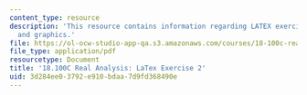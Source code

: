 ```yaml
---
content_type: resource
description: 'This resource contains information regarding LATEX exercise 2: slides
  and graphics.'
file: https://ol-ocw-studio-app-qa.s3.amazonaws.com/courses/18-100c-real-analysis-fall-2012/3d284ee03792e910bdaa7d9fd368490e_MIT18_100CF12_LaTeXExrcs21.pdf
file_type: application/pdf
resourcetype: Document
title: '18.100C Real Analysis: LaTex Exercise 2'
uid: 3d284ee0-3792-e910-bdaa-7d9fd368490e
---
```

